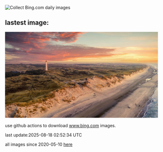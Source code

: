 ![Collect Bing.com daily images](https://github.com/counter2015/bing-daily-images/workflows/Collect%20Bing.com%20daily%20images/badge.svg)
## lastest image:
![](images/img.jpg)

use github actions to download www.bing.com images.

last update:2025-08-18 02:52:34 UTC

all images since 2020-05-10 [here](https://github.com/counter2015/bing-daily-images/tree/master/images) 
